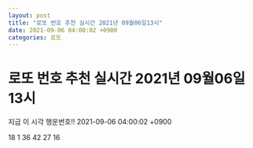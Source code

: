 ```yaml
---
layout: post
title: "로또 번호 추천 실시간 2021년 09월06일13시"
date: 2021-09-06 04:00:02 +0900
categories: 로또
---
```


# 로또 번호 추천 실시간 2021년 09월06일13시

지금 이 시각 행운번호!! 2021-09-06 04:00:02 +0900

 18  1  36  42  27  16 

